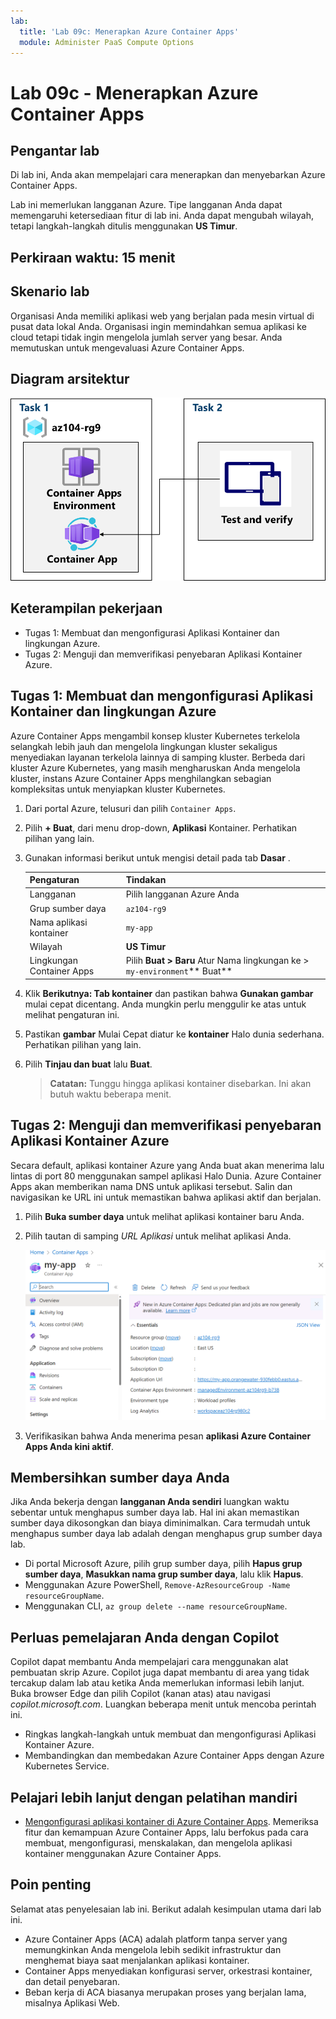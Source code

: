 ```yaml
---
lab:
  title: 'Lab 09c: Menerapkan Azure Container Apps'
  module: Administer PaaS Compute Options
---
```


# Lab 09c - Menerapkan Azure Container Apps

## Pengantar lab

Di lab ini, Anda akan mempelajari cara menerapkan dan menyebarkan Azure Container Apps.

Lab ini memerlukan langganan Azure. Tipe langganan Anda dapat memengaruhi ketersediaan fitur di lab ini. Anda dapat mengubah wilayah, tetapi langkah-langkah ditulis menggunakan **US Timur**.

## Perkiraan waktu: 15 menit

## Skenario lab

Organisasi Anda memiliki aplikasi web yang berjalan pada mesin virtual di pusat data lokal Anda. Organisasi ingin memindahkan semua aplikasi ke cloud tetapi tidak ingin mengelola jumlah server yang besar. Anda memutuskan untuk mengevaluasi Azure Container Apps.

## Diagram arsitektur

![Diagram tugas.](../media/az104-lab09b-aca-architecture.png)

## Keterampilan pekerjaan

- Tugas 1: Membuat dan mengonfigurasi Aplikasi Kontainer dan lingkungan Azure.
- Tugas 2: Menguji dan memverifikasi penyebaran Aplikasi Kontainer Azure.

## Tugas 1: Membuat dan mengonfigurasi Aplikasi Kontainer dan lingkungan Azure

Azure Container Apps mengambil konsep kluster Kubernetes terkelola selangkah lebih jauh dan mengelola lingkungan kluster sekaligus menyediakan layanan terkelola lainnya di samping kluster. Berbeda dari kluster Azure Kubernetes, yang masih mengharuskan Anda mengelola kluster, instans Azure Container Apps menghilangkan sebagian kompleksitas untuk menyiapkan kluster Kubernetes.

1. Dari portal Azure, telusuri dan pilih `Container Apps`.

1. Pilih **+ Buat**, dari menu drop-down, **Aplikasi** Kontainer. Perhatikan pilihan yang lain. 

1. Gunakan informasi berikut untuk mengisi detail pada tab **Dasar** .

    | Pengaturan | Tindakan |
    |---|---|
    | Langganan | Pilih langganan Azure Anda |
    | Grup sumber daya | `az104-rg9` |
    | Nama aplikasi kontainer |  `my-app` |
    | Wilayah    | **US Timur** |
    | Lingkungan Container Apps | Pilih **Buat > Baru** Atur Nama lingkungan ke > `my-environment`** Buat** |

1. Klik **Berikutnya: Tab kontainer** dan pastikan bahwa **Gunakan gambar** mulai cepat dicentang. Anda mungkin perlu menggulir ke atas untuk melihat pengaturan ini. 

1. Pastikan **gambar** Mulai Cepat diatur ke **kontainer** Halo dunia sederhana. Perhatikan pilihan yang lain. 

1. Pilih **Tinjau dan buat** lalu **Buat**.

    >**Catatan:** Tunggu hingga aplikasi kontainer disebarkan. Ini akan butuh waktu beberapa menit. 
 
## Tugas 2: Menguji dan memverifikasi penyebaran Aplikasi Kontainer Azure

Secara default, aplikasi kontainer Azure yang Anda buat akan menerima lalu lintas di port 80 menggunakan sampel aplikasi Halo Dunia. Azure Container Apps akan memberikan nama DNS untuk aplikasi tersebut. Salin dan navigasikan ke URL ini untuk memastikan bahwa aplikasi aktif dan berjalan.

1. Pilih **Buka sumber daya** untuk melihat aplikasi kontainer baru Anda.

1. Pilih tautan di samping *URL Aplikasi* untuk melihat aplikasi Anda.

    ![Cuplikan layar halaman gambaran umum ACA di portal.](../media/az104-lab09b-aca-overview.png)

1. Verifikasikan bahwa Anda menerima pesan **aplikasi Azure Container Apps Anda kini aktif**.
   
## Membersihkan sumber daya Anda

Jika Anda bekerja dengan **langganan Anda sendiri** luangkan waktu sebentar untuk menghapus sumber daya lab. Hal ini akan memastikan sumber daya dikosongkan dan biaya diminimalkan. Cara termudah untuk menghapus sumber daya lab adalah dengan menghapus grup sumber daya lab. 

+ Di portal Microsoft Azure, pilih grup sumber daya, pilih **Hapus grup sumber daya**, **Masukkan nama grup sumber daya**, lalu klik **Hapus**.
+ Menggunakan Azure PowerShell, `Remove-AzResourceGroup -Name resourceGroupName`.
+ Menggunakan CLI, `az group delete --name resourceGroupName`.

## Perluas pemelajaran Anda dengan Copilot
Copilot dapat membantu Anda mempelajari cara menggunakan alat pembuatan skrip Azure. Copilot juga dapat membantu di area yang tidak tercakup dalam lab atau ketika Anda memerlukan informasi lebih lanjut. Buka browser Edge dan pilih Copilot (kanan atas) atau navigasi *copilot.microsoft.com*. Luangkan beberapa menit untuk mencoba perintah ini.

+ Ringkas langkah-langkah untuk membuat dan mengonfigurasi Aplikasi Kontainer Azure.
+ Membandingkan dan membedakan Azure Container Apps dengan Azure Kubernetes Service.

## Pelajari lebih lanjut dengan pelatihan mandiri

+ [Mengonfigurasi aplikasi kontainer di Azure Container Apps](https://learn.microsoft.com/training/modules/configure-container-app-azure-container-apps/). Memeriksa fitur dan kemampuan Azure Container Apps, lalu berfokus pada cara membuat, mengonfigurasi, menskalakan, dan mengelola aplikasi kontainer menggunakan Azure Container Apps.


## Poin penting

Selamat atas penyelesaian lab ini. Berikut adalah kesimpulan utama dari lab ini. 

+ Azure Container Apps (ACA) adalah platform tanpa server yang memungkinkan Anda mengelola lebih sedikit infrastruktur dan menghemat biaya saat menjalankan aplikasi kontainer.
+ Container Apps menyediakan konfigurasi server, orkestrasi kontainer, dan detail penyebaran. 
+ Beban kerja di ACA biasanya merupakan proses yang berjalan lama, misalnya Aplikasi Web.

     
